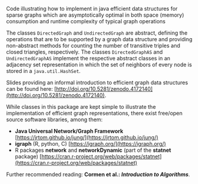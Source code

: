 Code illustrating how to implement in java efficient data structures for sparse graphs which are asymptotically optimal in both space (memory) consumption and runtime complexity of typical graph operations

The classes ```DirectedGraph``` and ```UndirectedGraph``` are abstract, defining the operations that are to be supported by a graph data structure and providing non-abstract methods for counting the number of transitive triples and closed triangles, respectively. The classes ```DirectedGraphAS``` and ```UndirectedGraphAS``` implement the respective abstract classes in an adjacency set representation in which the set of neighbors of every node is stored in a ```java.util.HashSet```.

Slides providing an informal introduction to efficient graph data structures can be found here: [http://doi.org/10.5281/zenodo.4172140](http://doi.org/10.5281/zenodo.4172140).

While classes in this package are kept simple to illustrate the implementation of efficient graph representations, there exist free/open source software libraries, among them:
* **Java Universal Network/Graph Framework** [https://jrtom.github.io/jung/](https://jrtom.github.io/jung/)
* **igraph** (R, python, C) [https://igraph.org/](https://igraph.org/)
* R packages **network** and **networkDynamic** (part of the **statnet** package) [https://cran.r-project.org/web/packages/statnet](https://cran.r-project.org/web/packages/statnet)

Further recommended reading: **Cormen et al.: *Introduction to Algorithms***.
